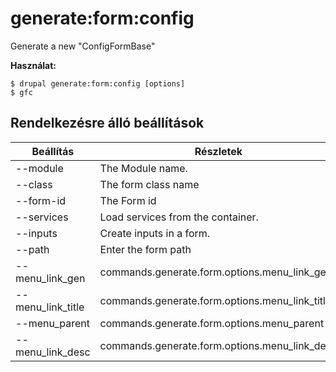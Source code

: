 # generate:form:config
Generate a new "ConfigFormBase"

**Használat:**
```
$ drupal generate:form:config [options]
$ gfc  
```

## Rendelkezésre álló beállítások
Beállítás | Részletek
-------|-------------
--module | The Module name.
--class | The form class name
--form-id | The Form id
--services | Load services from the container.
--inputs | Create inputs in a form.
--path | Enter the form path
--menu_link_gen | commands.generate.form.options.menu_link_gen
--menu_link_title | commands.generate.form.options.menu_link_title
--menu_parent | commands.generate.form.options.menu_parent
--menu_link_desc | commands.generate.form.options.menu_link_desc
